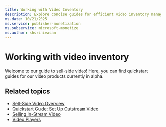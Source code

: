 ```yaml
---
title: Working with Video Inventory
description: Explore concise guides for efficient video inventory management in alpha products, facilitating quickstart learning.
ms.date: 10/21/2025
ms.service: publisher-monetization
ms.subservice: microsoft-monetize
ms.author: shsrinivasan
---
```


# Working with video inventory

Welcome to our guide to sell-side video! Here, you can find quickstart guides for our video products currently in alpha.

## Related topics

- [Sell-Side Video Overview](sell-side-video-overview.md)
- [Quickstart Guide: Set Up Outstream Video](outstream-video-quickstart-guide.md)
- [Selling In-Stream Video](selling-in-stream-video.md)
- [Video Players](video-players.md)
